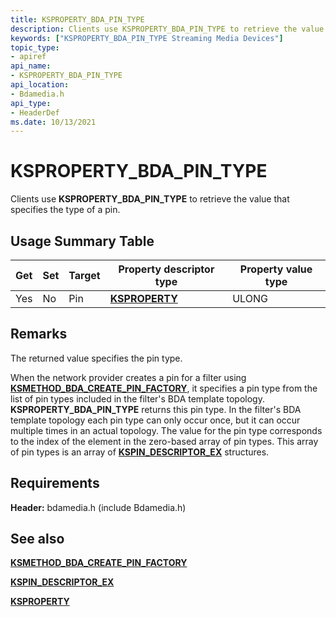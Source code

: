 ```yaml
---
title: KSPROPERTY_BDA_PIN_TYPE
description: Clients use KSPROPERTY_BDA_PIN_TYPE to retrieve the value that specifies the type of a pin.
keywords: ["KSPROPERTY_BDA_PIN_TYPE Streaming Media Devices"]
topic_type:
- apiref
api_name:
- KSPROPERTY_BDA_PIN_TYPE
api_location:
- Bdamedia.h
api_type:
- HeaderDef
ms.date: 10/13/2021
---
```


# KSPROPERTY_BDA_PIN_TYPE

Clients use **KSPROPERTY_BDA_PIN_TYPE** to retrieve the value that specifies the type of a pin.

## Usage Summary Table

| Get | Set | Target | Property descriptor type | Property value type |
|--|--|--|--|--|
| Yes | No | Pin | [**KSPROPERTY**](ksproperty-structure.md) | ULONG |

## Remarks

The returned value specifies the pin type.

When the network provider creates a pin for a filter using [**KSMETHOD_BDA_CREATE_PIN_FACTORY**](ksmethod-bda-create-pin-factory.md), it specifies a pin type from the list of pin types included in the filter's BDA template topology. **KSPROPERTY_BDA_PIN_TYPE** returns this pin type. In the filter's BDA template topology each pin type can only occur once, but it can occur multiple times in an actual topology. The value for the pin type corresponds to the index of the element in the zero-based array of pin types. This array of pin types is an array of [**KSPIN_DESCRIPTOR_EX**](/windows-hardware/drivers/ddi/ks/ns-ks-_kspin_descriptor_ex) structures.

## Requirements

**Header:** bdamedia.h (include Bdamedia.h)

## See also

[**KSMETHOD_BDA_CREATE_PIN_FACTORY**](ksmethod-bda-create-pin-factory.md)

[**KSPIN_DESCRIPTOR_EX**](/windows-hardware/drivers/ddi/ks/ns-ks-_kspin_descriptor_ex)

[**KSPROPERTY**](ksproperty-structure.md)
